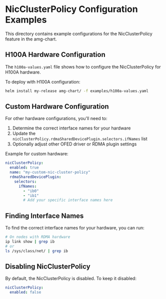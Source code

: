 # NicClusterPolicy Configuration Examples

This directory contains example configurations for the NicClusterPolicy feature in the amg-chart.

## H100A Hardware Configuration

The `h100a-values.yaml` file shows how to configure the NicClusterPolicy for H100A hardware.

To deploy with H100A configuration:

```bash
helm install my-release amg-chart/ -f examples/h100a-values.yaml
```

## Custom Hardware Configuration

For other hardware configurations, you'll need to:

1. Determine the correct interface names for your hardware
2. Update the `nicClusterPolicy.rdmaSharedDevicePlugin.selectors.ifNames` list
3. Optionally adjust other OFED driver or RDMA plugin settings

Example for custom hardware:

```yaml
nicClusterPolicy:
  enabled: true
  name: "my-custom-nic-cluster-policy"
  rdmaSharedDevicePlugin:
    selectors:
      ifNames:
        - "ib0"
        - "ib1"
        # Add your specific interface names here
```

## Finding Interface Names

To find the correct interface names for your hardware, you can run:

```bash
# On nodes with RDMA hardware
ip link show | grep ib
# or
ls /sys/class/net/ | grep ib
```

## Disabling NicClusterPolicy

By default, the NicClusterPolicy is disabled. To keep it disabled:

```yaml
nicClusterPolicy:
  enabled: false
```

